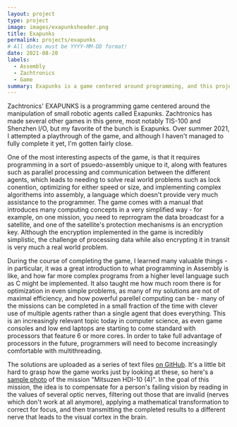 ```yaml
---
layout: project
type: project
image: images/exapunksheader.png
title: Exapunks
permalink: projects/exapunks
# All dates must be YYYY-MM-DD format!
date: 2021-08-20
labels:
  - Assembly
  - Zachtronics
  - Game
summary: Exapunks is a game centered around programming, and this project follows my process in attempting to beat the game.
---
```


Zachtronics' EXAPUNKS is a programming game centered around the manipulation of small robotic agents called Exapunks. Zachtronics has made several other games in this genre, most notably TIS-100 and Shenzhen I/O, but my favorite of the bunch is Exapunks. Over summer 2021, I attempted a playthrough of the game, and although I haven't managed to fully complete it yet, I'm gotten fairly close.

One of the most interesting aspects of the game, is that it requires programming in a sort of psuedo-assembly unique to it, along with features such as parallel processing and communication between the different agents, which leads to needing to solve real world problems such as lock conention, optimizing for either speed or size, and implementing complex algorithems into assembly, a language which doesn't provide very much assistance to the programmer. The game comes with a manual that introduces many computing concepts in a very simplified way - for example, on one mission, you need to reprrogram the data broadcast for a satellite, and one of the satellite's protection mechanisms is an encryption key. Although the encryption implemented in the game is incredibly simplistic, the challenge of processing data while also encrypting it in transit is very much a real world problem. 

During the course of completing the game, I learned many valuable things - in particular, it was a great introduction to what programming in Assembly is like, and how far more complex programs from a higher level language such as C might be implemented. It also taught me how much room there is for optimization in even simple problems, as many of my solutions are not of maximal efficiency, and how powerful parellel computing can be - many of the missions can be completed in a small fraction of the time with clever use of multiple agents rather than a single agent that does everything. This is an increasingly relevant topic today in computer science, as even game consoles and low end laptops are starting to come standard with processors that feature 6 or more cores. In order to take full advantage of processors in the future, programmers will need to become increasingly comfortable with multithreading.

The solutions are uploaded as a series of text files [on GitHub](https://github.com/acjones8/Exapunks-Solutions). It's a little bit hard to grasp how the game works just by looking at these, so here's a [sample photo](https://github.com/acjones8/acjones8.github.io/blob/master/images/Exapunksportfolio2.png) of the mission "Mitsuzen HDI-10 (4)". In the goal of this mission, the idea is to compensate for a person's failing vision by reading in the values of several optic nerves, filtering out those that are invalid (nerves which don't work at all anymore), applying a mathematical transformation to correct for focus, and then transmitting the completed results to a different nerve that leads to the visual cortex in the brain.
